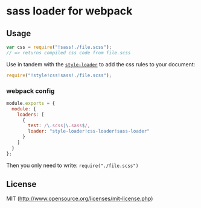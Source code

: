 # sass loader for webpack

## Usage

``` javascript
var css = require("!sass!./file.scss");
// => returns compiled css code from file.scss
```

Use in tandem with the [`style-loader`](https://github.com/webpack/style-loader) to add the css rules to your document:

``` javascript
require("!style!css!sass!./file.scss");
```

### webpack config

``` javascript
module.exports = {
  module: {
    loaders: [
      {
        test: /\.scss|\.sass$/,
        loader: "style-loader!css-loader!sass-loader"
      }
    ]
  }
};
```

Then you only need to write: `require("./file.scss")`

## License

MIT (http://www.opensource.org/licenses/mit-license.php)